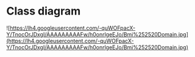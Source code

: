 # Class diagram #

![https://lh4.googleusercontent.com/-quWOFpacX-Y/TnocOrJDxgI/AAAAAAAAAFw/h0onrlgeEJo/Bmi%252520Domain.jpg](https://lh4.googleusercontent.com/-quWOFpacX-Y/TnocOrJDxgI/AAAAAAAAAFw/h0onrlgeEJo/Bmi%252520Domain.jpg)